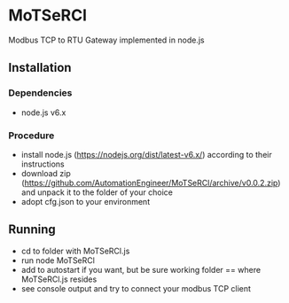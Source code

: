 # MoTSeRCl
Modbus TCP to RTU Gateway implemented in node.js

## Installation

### Dependencies
- node.js v6.x

### Procedure
- install node.js (https://nodejs.org/dist/latest-v6.x/) according to their instructions
- download zip (https://github.com/AutomationEngineer/MoTSeRCl/archive/v0.0.2.zip) and unpack it to the folder of your choice
- adopt cfg.json to your environment

## Running
- cd to folder with MoTSeRCl.js
- run node MoTSeRCl
- add to autostart if you want, but be sure working folder == where MoTSeRCl.js resides
- see console output and try to connect your modbus TCP client
